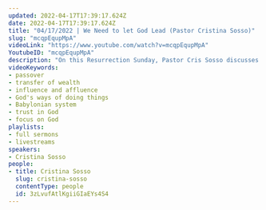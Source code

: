 ```yaml
---
updated: 2022-04-17T17:39:17.624Z
date: 2022-04-17T17:39:17.624Z
title: "04/17/2022 | We Need to let God Lead (Pastor Cristina Sosso)"
slug: "mcqpEqupMpA"
videoLink: "https://www.youtube.com/watch?v=mcqpEqupMpA"
YoutubeID: "mcqpEqupMpA"
description: "On this Resurrection Sunday, Pastor Cris Sosso discusses how God intends to bring a move the likes of which the Church has never seen before. He intends to transfer resources, influence, and affluence to His Church so that we can transform the world. However, this move will not happen if we try to do it in our own understanding. It is too big for us to do alone. We have to let God lead. God's plan for you is so big - much bigger than you can even imagine, and you will be able to step into it by relying on the Holy Spirit. This sermon was delivered by Pastor Cristina Sosso at Freedom Fellowship Church International on April 17, 2022."
videoKeywords:
- passover
- transfer of wealth
- influence and affluence
- God's ways of doing things
- Babylonian system
- trust in God
- focus on God
playlists:
- full sermons
- livestreams
speakers:
- Cristina Sosso
people:
- title: Cristina Sosso
  slug: cristina-sosso
  contentType: people
  id: 3zLvufAtlKgiiGIaEYs4S4
---
```

